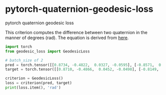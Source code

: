 # pytorch-quaternion-geodesic-loss
pytorch quaternion geodesic loss

This criterion computes the difference between two quaternion in the manner of degrees (rad). The equation is derived from [here](http://www.boris-belousov.net/2016/12/01/quat-dist/#using-quaternions).

```python
import torch
from geodesic_loss import GeodesicLoss

# batch_size of 2
pred = torch.tensor([[0.8734, -0.4822,  0.0327, -0.0595], [-0.8571,  0.3997, -0.2945, -0.1373]]) # predicted quatrenion
target = torch.tensor([[0.8710, -0.4866,  0.0452, -0.0498], [-0.8149,  0.0319, -0.3913, -0.4265]]) # ground truth quaternion

criterion = GeodesicLoss()
loss = criterion(pred, target)
print(loss.item(), 'rad')
```
